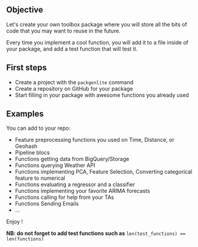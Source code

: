 
## Objective

Let's create your own toolbox package where you will store all the bits of code that you may want to reuse in the future.

Every time you implement a cool function, you will add it to a file inside of your package, and add a test function that will test it.

## First steps

- Create a project with the `packgenlite` command
- Create a repository on GitHub for your package
- Start filling in your package with awesome functions you already used

## Examples

You can add to your repo:
- Feature preprocessing functions you used on Time, Distance, or Geohash
- Pipeline blocs
- Functions getting data from BigQuery/Storage
- Functions querying Weather API
- Functions implementing PCA, Feature Selection, Converting categorical feature to numerical
- Functions evaluating a regressor and a classifier
- Functions implementing your favorite ARIMA forecasts
- Functions calling for help from your TAs
- Functions Sending Emails
- ...

Enjoy !

**NB: do not forget to add test functions such as**
`len(test_functions) == len(functions)`
